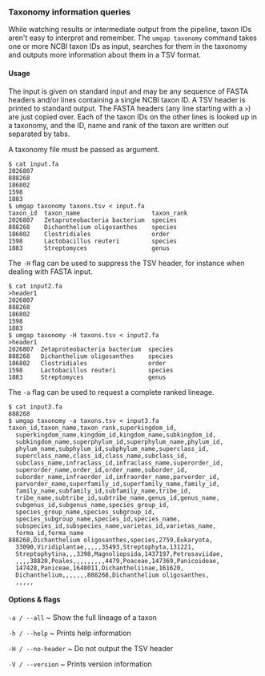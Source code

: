### Taxonomy information queries

While watching results or intermediate output from the pipeline, taxon
IDs aren't easy to interpret and remember. The `umgap taxonomy` command
takes one or more NCBI taxon IDs as input, searches for them in the
taxonomy and outputs more information about them in a TSV format.

#### Usage

The input is given on standard input and may be any sequence of FASTA
headers and/or lines containing a single NCBI taxon ID. A TSV header is
printed to standard output. The FASTA headers (any line starting with
a `>`) are just copied over. Each of the taxon IDs on the other lines
is looked up in a taxonomy, and the ID, name and rank of the taxon are
written out separated by tabs.

A taxonomy file must be passed as argument.

```shell
$ cat input.fa
2026807
888268
186802
1598
1883
$ umgap taxonomy taxons.tsv < input.fa
taxon_id  taxon_name                    taxon_rank
2026807   Zetaproteobacteria bacterium  species
888268    Dichanthelium oligosanthes    species
186802    Clostridiales                 order
1598      Lactobacillus reuteri         species
1883      Streptomyces                  genus
```

The `-H` flag can be used to suppress the TSV header, for instance when
dealing with FASTA input.

```shell
$ cat input2.fa
>header1
2026807
888268
186802
1598
1883
$ umgap taxonomy -H taxons.tsv < input2.fa
>header1
2026807  Zetaproteobacteria bacterium  species
888268   Dichanthelium oligosanthes    species
186802   Clostridiales                 order
1598     Lactobacillus reuteri         species
1883     Streptomyces                  genus
```

The `-a` flag can be used to request a complete ranked lineage.

```shell
$ cat input3.fa
888268
$ umgap taxonomy -a taxons.tsv < input3.fa
taxon_id,taxon_name,taxon_rank,superkingdom_id,
  superkingdom_name,kingdom_id,kingdom_name,subkingdom_id,
  subkingdom_name,superphylum_id,superphylum_name,phylum_id,
  phylum_name,subphylum_id,subphylum_name,superclass_id,
  superclass_name,class_id,class_name,subclass_id,
  subclass_name,infraclass_id,infraclass_name,superorder_id,
  superorder_name,order_id,order_name,suborder_id,
  suborder_name,infraorder_id,infraorder_name,parvorder_id,
  parvorder_name,superfamily_id,superfamily_name,family_id,
  family_name,subfamily_id,subfamily_name,tribe_id,
  tribe_name,subtribe_id,subtribe_name,genus_id,genus_name,
  subgenus_id,subgenus_name,species_group_id,
  species_group_name,species_subgroup_id,
  species_subgroup_name,species_id,species_name,
  subspecies_id,subspecies_name,varietas_id,varietas_name,
  forma_id,forma_name
888268,Dichanthelium oligosanthes,species,2759,Eukaryota,
  33090,Viridiplantae,,,,,35493,Streptophyta,131221,
  Streptophytina,,,3398,Magnoliopsida,1437197,Petrosaviidae,
  ,,,,38820,Poales,,,,,,,,,4479,Poaceae,147369,Panicoideae,
  147428,Paniceae,1648011,Dichantheliinae,161620,
  Dichanthelium,,,,,,,888268,Dichanthelium oligosanthes,
  ,,,,,
```

#### Options & flags

`-a / --all`
  ~ Show the full lineage of a taxon

`-h / --help`
  ~ Prints help information

`-H / --no-header`
  ~ Do not output the TSV header

`-V / --version`
  ~ Prints version information

